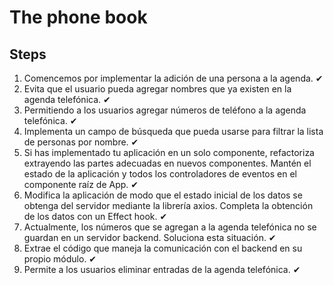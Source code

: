 # The phone book

## Steps

1. Comencemos por implementar la adición de una persona a la agenda. ✔
2. Evita que el usuario pueda agregar nombres que ya existen en la agenda telefónica. ✔
3. Permitiendo a los usuarios agregar números de teléfono a la agenda telefónica. ✔
4. Implementa un campo de búsqueda que pueda usarse para filtrar la lista de personas por nombre. ✔
5. Si has implementado tu aplicación en un solo componente, refactoriza extrayendo las partes adecuadas en nuevos componentes. Mantén el estado de la aplicación y todos los controladores de eventos en el componente raíz de App. ✔
6. Modifica la aplicación de modo que el estado inicial de los datos se obtenga del servidor mediante la librería axios. Completa la obtención de los datos con un Effect hook. ✔
7. Actualmente, los números que se agregan a la agenda telefónica no se guardan en un servidor backend. Soluciona esta situación. ✔
8. Extrae el código que maneja la comunicación con el backend en su propio módulo. ✔
9. Permite a los usuarios eliminar entradas de la agenda telefónica. ✔